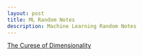 ```yaml
---
layout: post
title: ML Random Notes
description: Machine Learning Random Notes
---
```


[The Curese of Dimensionality](https://baliuzeger.github.io/sjl/blog/2022/ML_rand_dim_curse)

